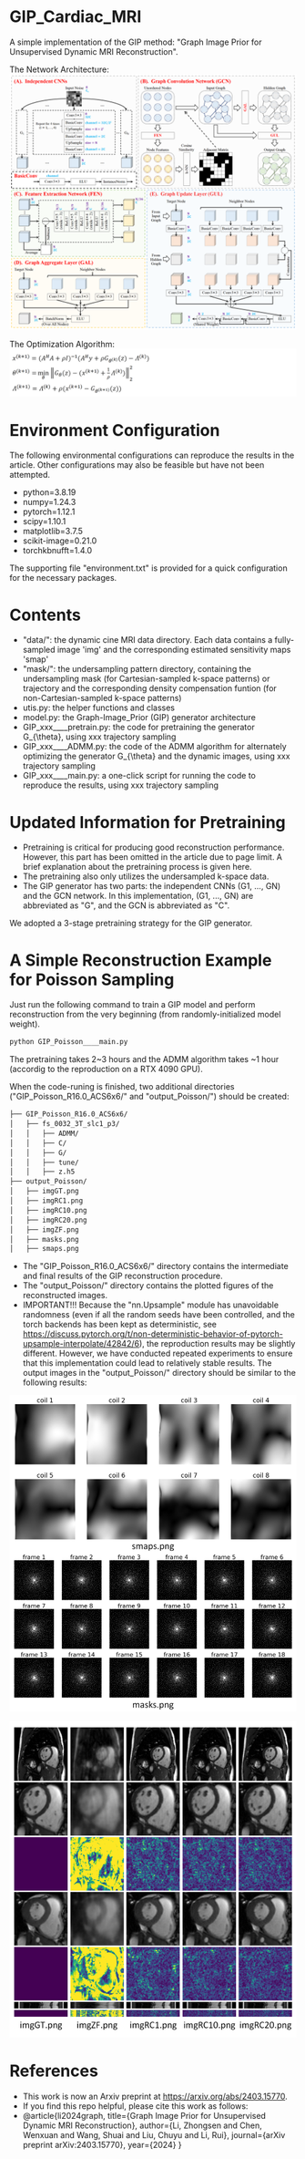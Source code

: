 # GIP_Cardiac_MRI
A simple implementation of the GIP method: "Graph Image Prior for Unsupervised Dynamic MRI Reconstruction".

The Network Architecture:
![Image text](illustration/Network_Architecture.png)

The Optimization Algorithm:
![Image text](illustration/Optimization_Algorithm.png)

# Environment Configuration
The following environmental configurations can reproduce the results in the article. Other configurations may also be feasible but have not been attempted.

* python=3.8.19
* numpy=1.24.3
* pytorch=1.12.1
* scipy=1.10.1
* matplotlib=3.7.5
* scikit-image=0.21.0
* torchkbnufft=1.4.0
  
The supporting file "environment.txt" is provided for a quick configuration for the necessary packages.

# Contents
* "data/": the dynamic cine MRI data directory. Each data contains a fully-sampled image 'img' and the corresponding estimated sensitivity maps 'smap'
* "mask/": the undersampling pattern directory, containing the undersampling mask (for Cartesian-sampled k-space patterns) or trajectory and the corresponding density compensation funtion (for non-Cartesian-sampled k-space patterns)
* utis.py: the helper functions and classes
* model.py: the Graph-Image_Prior (GIP) generator architecture
* GIP_xxx____pretrain.py: the code for pretraining the generator G_{\theta}, using xxx trajectory sampling
* GIP_xxx____ADMM.py: the code of the ADMM algorithm for alternately optimizing the generator G_{\theta} and the dynamic images, using xxx trajectory sampling
* GIP_xxx____main.py: a one-click script for running the code to reproduce the results, using xxx trajectory sampling

# Updated Information for Pretraining

* Pretraining is critical for producing good reconstruction performance. However, this part has been omitted in the article due to page limit. A brief explanation about the pretraining process is given here.
* The pretraining also only utilizes the undersampled k-space data.
* The GIP generator has two parts: the independent CNNs (G1, ..., GN) and the GCN network. In this implementation, (G1, ..., GN) are abbreviated as "G", and the GCN is abbreviated as "C".

We adopted a 3-stage pretraining strategy for the GIP generator.


# A Simple Reconstruction Example for Poisson Sampling
Just run the following command to train a GIP model and perform reconstruction from the very beginning (from randomly-initialized model weight).

```bash
python GIP_Poisson____main.py
```

The pretraining takes 2~3 hours and the ADMM algorithm takes ~1 hour (accordig to the reproduction on a RTX 4090 GPU).

When the code-runing is finished, two additional directories ("GIP_Poisson_R16.0_ACS6x6/" and "output_Poisson/") should be created:

```bash
├── GIP_Poisson_R16.0_ACS6x6/
│   ├── fs_0032_3T_slc1_p3/
│   │   ├── ADMM/
│   │   ├── C/
│   │   ├── G/
│   │   ├── tune/
│   │   ├── z.h5
├── output_Poisson/
│   ├── imgGT.png
│   ├── imgRC1.png
│   ├── imgRC10.png
│   ├── imgRC20.png
│   ├── imgZF.png
│   ├── masks.png
│   ├── smaps.png
```
* The "GIP_Poisson_R16.0_ACS6x6/" directory contains the intermediate and final results of the GIP reconstruction procedure.
* The "output_Poisson/" directory contains the plotted figures of the reconstructed images.
* IMPORTANT!!! Because the "nn.Upsample" module has unavoidable randomness (even if all the random seeds have been controlled, and the torch backends has been kept as deterministic, see https://discuss.pytorch.org/t/non-deterministic-behavior-of-pytorch-upsample-interpolate/42842/6), the reproduction results may be slightly different. However, we have conducted repeated experiments to ensure that this implementation could lead to relatively stable results. The output images in the "output_Poisson/" directory should be similar to the following results:

![Image text](illustration/smap_and_mask.png)

![Image text](illustration/recon_images.png)

# References
* This work is now an Arxiv preprint at https://arxiv.org/abs/2403.15770.
* If you find this repo helpful, please cite this work as follows:
* @article{li2024graph,
  title={Graph Image Prior for Unsupervised Dynamic MRI Reconstruction},
  author={Li, Zhongsen and Chen, Wenxuan and Wang, Shuai and Liu, Chuyu and Li, Rui},
  journal={arXiv preprint arXiv:2403.15770},
  year={2024}
}
